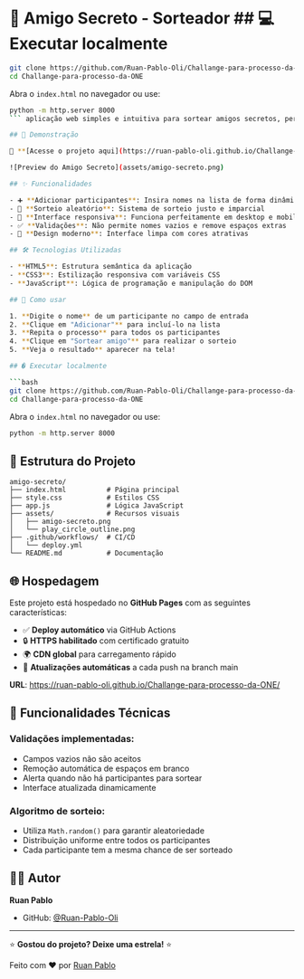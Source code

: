 # 🎁 Amigo Secreto - Sorteador ## 💻 Executar localmente

```bash
git clone https://github.com/Ruan-Pablo-Oli/Challange-para-processo-da-ONE.git
cd Challange-para-processo-da-ONE
```

Abra o `index.html` no navegador ou use:
```bash
python -m http.server 8000
``` aplicação web simples e intuitiva para sortear amigos secretos, perfeita para confraternizações, festas e eventos especiais.

## 🌟 Demonstração

🔗 **[Acesse o projeto aqui](https://ruan-pablo-oli.github.io/Challange-para-processo-da-ONE/)**

![Preview do Amigo Secreto](assets/amigo-secreto.png)

## ✨ Funcionalidades

- ➕ **Adicionar participantes**: Insira nomes na lista de forma dinâmica
- 🎲 **Sorteio aleatório**: Sistema de sorteio justo e imparcial
- 📱 **Interface responsiva**: Funciona perfeitamente em desktop e mobile
- ✅ **Validações**: Não permite nomes vazios e remove espaços extras
- 🎨 **Design moderno**: Interface limpa com cores atrativas

## 🛠️ Tecnologias Utilizadas

- **HTML5**: Estrutura semântica da aplicação
- **CSS3**: Estilização responsiva com variáveis CSS
- **JavaScript**: Lógica de programação e manipulação do DOM

## 🚀 Como usar

1. **Digite o nome** de um participante no campo de entrada
2. **Clique em "Adicionar"** para incluí-lo na lista
3. **Repita o processo** para todos os participantes
4. **Clique em "Sortear amigo"** para realizar o sorteio
5. **Veja o resultado** aparecer na tela!

## � Executar localmente

```bash
git clone https://github.com/Ruan-Pablo-Oli/Challange-para-processo-da-ONE.git
cd Challange-para-processo-da-ONE
```

Abra o `index.html` no navegador ou use:
```bash
python -m http.server 8000
```

## 📁 Estrutura do Projeto

```
amigo-secreto/
├── index.html          # Página principal
├── style.css           # Estilos CSS
├── app.js              # Lógica JavaScript
├── assets/             # Recursos visuais
│   ├── amigo-secreto.png
│   └── play_circle_outline.png
├── .github/workflows/  # CI/CD
│   └── deploy.yml
└── README.md           # Documentação
```

## 🌐 Hospedagem

Este projeto está hospedado no **GitHub Pages** com as seguintes características:

- ✅ **Deploy automático** via GitHub Actions
- 🔒 **HTTPS habilitado** com certificado gratuito
- 🌍 **CDN global** para carregamento rápido
- 🔄 **Atualizações automáticas** a cada push na branch main

**URL**: https://ruan-pablo-oli.github.io/Challange-para-processo-da-ONE/

## 🎯 Funcionalidades Técnicas

### Validações implementadas:
- Campos vazios não são aceitos
- Remoção automática de espaços em branco
- Alerta quando não há participantes para sortear
- Interface atualizada dinamicamente

### Algoritmo de sorteio:
- Utiliza `Math.random()` para garantir aleatoriedade
- Distribuição uniforme entre todos os participantes
- Cada participante tem a mesma chance de ser sorteado


## 👨‍💻 Autor

**Ruan Pablo**
- GitHub: [@Ruan-Pablo-Oli](https://github.com/Ruan-Pablo-Oli)

---

⭐ **Gostou do projeto? Deixe uma estrela!** ⭐

Feito com ❤️ por [Ruan Pablo](https://github.com/Ruan-Pablo-Oli)
